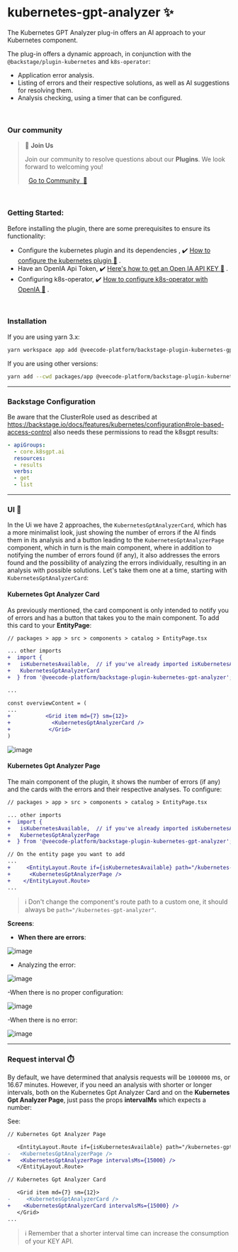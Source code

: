 # kubernetes-gpt-analyzer ✨

The Kubernetes GPT Analyzer plug-in offers an AI approach to your Kubernetes component.

The plug-in offers a dynamic approach, in conjunction with the `@backstage/plugin-kubernetes` and `k8s-operator`:

- Application error analysis.
- Listing of errors and their respective solutions, as well as AI suggestions for resolving them.
- Analysis checking, using a timer that can be configured.
  
<br>

### Our community 

> 💬  **Join Us**
>
> Join our community to resolve questions about our **Plugins**. We look forward to welcoming you! <br>
>
>    [Go to Community  🚀](https://github.com/orgs/veecode-platform/discussions)

<br>

### Getting Started:



Before installing the plugin, there are some prerequisites to ensure its functionality:

- Configure the kubernetes plugin and its dependencies , :heavy_check_mark: [How to configure the kubernetes plugin :page_with_curl:](https://backstage.io/docs/features/kubernetes/) .
- Have an OpenIA Api Token, :heavy_check_mark: [Here's how to get an Open IA API KEY :page_with_curl:](https://openai.com/index/openai-api/) .
- Configuring k8s-operator, :heavy_check_mark: [How to configure k8s-operator with OpenIA :page_with_curl:](https://github.com/k8sgpt-ai/k8sgpt-operator/) .
<br>


### Installation

If you are using yarn 3.x:

```bash
yarn workspace app add @veecode-platform/backstage-plugin-kubernetes-gpt-analyzer
```

If you are using other versions:

```bash
yarn add --cwd packages/app @veecode-platform/backstage-plugin-kubernetes-gpt-analyzer
```


---


### Backstage Configuration

Be aware that the ClusterRole used as described at https://backstage.io/docs/features/kubernetes/configuration#role-based-access-control also needs these permissions to read the k8sgpt results:

```yaml
- apiGroups:
  - core.k8sgpt.ai
  resources:
  - results
  verbs:
  - get
  - list
```

---

### UI 🎨

In the Ui we have 2 approaches, the `KubernetesGptAnalyzerCard`, which has a more minimalist look, just showing the number of errors if the AI finds them in its analysis and a button leading to the `KubernetesGptAnalyzerPage` component, which in turn is the main component, where in addition to notifying the number of errors found (if any), it also addresses the errors found and the possibility of analyzing the errors individually, resulting in an analysis with possible solutions.
Let's take them one at a time, starting with `KubernetesGptAnalyzerCard`:


#### Kubernetes Gpt Analyzer Card

As previously mentioned, the card component is only intended to notify you of errors and has a button that takes you to the main component.
To add this card to your **EntityPage**:

```diff
// packages > app > src > components > catalog > EntityPage.tsx

... other imports
+  import {
+   isKubernetesAvailable,  // if you've already imported isKubernetesAvailable from the @backstage/plugin-kubernetes plugin, you don't need to import it again
+   KubernetesGptAnalyzerCard
+  } from '@veecode-platform/backstage-plugin-kubernetes-gpt-analyzer'; 

...

const overviewContent = (
...
+           <Grid item md={7} sm={12}>
+             <KubernetesGptAnalyzerCard />
+            </Grid>
)

```

![image](https://github.com/veecode-platform/platform-backstage-plugins/assets/84424883/d1579577-fbcd-4f5b-9689-bcc2c648bd89)
<br>


#### Kubernetes Gpt Analyzer Page

The main component of the plugin, it shows the number of errors (if any) and the cards with the errors and their respective analyses.
To configure:

```diff
// packages > app > src > components > catalog > EntityPage.tsx

... other imports
+  import {
+   isKubernetesAvailable,  // if you've already imported isKubernetesAvailable from the @backstage/plugin-kubernetes plugin, you don't need to import it again
+   KubernetesGptAnalyzerPage
+  } from '@veecode-platform/backstage-plugin-kubernetes-gpt-analyzer'; 

// On the entity page you want to add
...
+     <EntityLayout.Route if={isKubernetesAvailable} path="/kubernetes-gpt-analyzer" title="Kubernetes GPT">
+      <KubernetesGptAnalyzerPage />
+    </EntityLayout.Route>
...

```

> ℹ️ Don't change the component's route path to a custom one, it should always be `path="/kubernetes-gpt-analyzer"`.

**Screens**:

- **When there are errors**:
  
![image](https://github.com/veecode-platform/platform-backstage-plugins/assets/84424883/b06c1851-96f2-4990-bd7a-8902339b0b1d)

- Analyzing the error:

![image](https://github.com/veecode-platform/platform-backstage-plugins/assets/84424883/1349d500-a66e-4daf-8816-5cd3de56b8fc)

-When there is no proper configuration:

![image](https://github.com/veecode-platform/platform-backstage-plugins/assets/84424883/b5cb8d71-7c3a-4870-8326-357b5d4066a1)

-When there is no error:

![image](https://github.com/veecode-platform/platform-backstage-plugins/assets/84424883/2f346a55-33ad-4852-8c6a-ccbb80cb1f3e)

---

### Request interval ⏱️

By default, we have determined that analysis requests will be `1000000` ms, or 16.67 minutes. However, if you need an analysis with shorter or longer intervals, both on the Kubernetes Gpt Analyzer Card and on the **Kubernetes Gpt Analyzer Page**, just pass the props **intervalMs** which expects a number:

See:

```diff
// Kubernetes Gpt Analyzer Page

   <EntityLayout.Route if={isKubernetesAvailable} path="/kubernetes-gpt-analyzer" title="Kubernetes GPT">
-   <KubernetesGptAnalyzerPage />
+   <KubernetesGptAnalyzerPage intervalsMs={15000} />
   </EntityLayout.Route>

// Kubernetes Gpt Analyzer Card

   <Grid item md={7} sm={12}>
-     <KubernetesGptAnalyzerCard />
+    <KubernetesGptAnalyzerCard intervalsMs={15000} />
   </Grid>
...
```

> ℹ️ Remember that a shorter interval time can increase the consumption of your KEY API.
